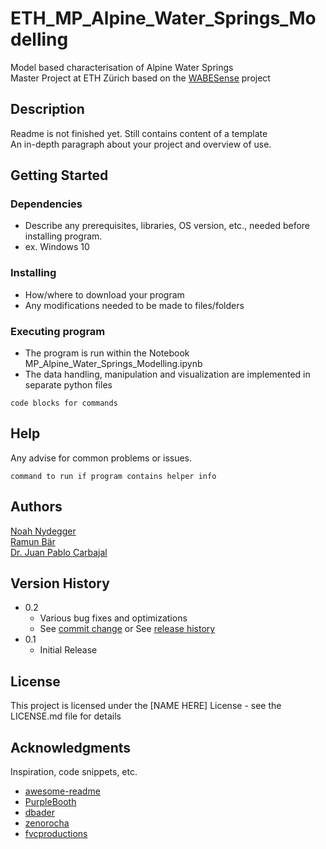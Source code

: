 # ETH_MP_Alpine_Water_Springs_Modelling
Model based characterisation of Alpine Water Springs  
Master Project at ETH Zürich based on the [WABESense](https://www.aramis.admin.ch/Grunddaten/?ProjectID=47484) project

## Description

Readme is not finished yet. Still contains content of a template  
An in-depth paragraph about your project and overview of use.

## Getting Started

### Dependencies

* Describe any prerequisites, libraries, OS version, etc., needed before installing program.
* ex. Windows 10

### Installing

* How/where to download your program
* Any modifications needed to be made to files/folders

### Executing program

* The program is run within the Notebook MP_Alpine_Water_Springs_Modelling.ipynb
* The data handling, manipulation and visualization are implemented in separate python files
```
code blocks for commands
```

## Help

Any advise for common problems or issues.
```
command to run if program contains helper info
```

## Authors
[Noah Nydegger](https://github.com/noahnydegger)  
[Ramun Bär]()  
[Dr. Juan Pablo Carbajal](https://github.com/kakila)  

## Version History

* 0.2
    * Various bug fixes and optimizations
    * See [commit change]() or See [release history]()
* 0.1
    * Initial Release

## License

This project is licensed under the [NAME HERE] License - see the LICENSE.md file for details

## Acknowledgments

Inspiration, code snippets, etc.
* [awesome-readme](https://github.com/matiassingers/awesome-readme)
* [PurpleBooth](https://gist.github.com/PurpleBooth/109311bb0361f32d87a2)
* [dbader](https://github.com/dbader/readme-template)
* [zenorocha](https://gist.github.com/zenorocha/4526327)
* [fvcproductions](https://gist.github.com/fvcproductions/1bfc2d4aecb01a834b46)
